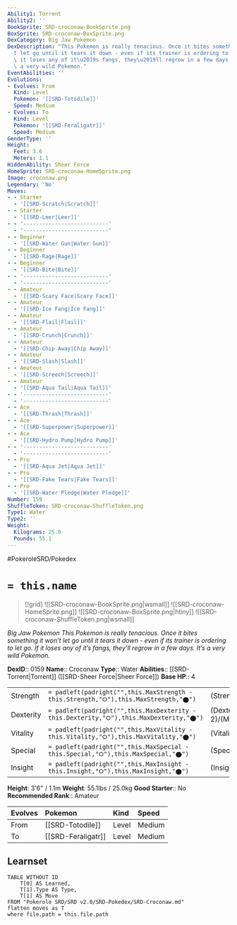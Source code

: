 ```yaml
---
Ability1: Torrent
Ability2: ''
BookSprite: SRD-croconaw-BookSprite.png
BoxSprite: SRD-croconaw-BoxSprite.png
DexCategory: Big Jaw Pokemon
DexDescription: "This Pokemon is really tenacious. Once it bites something it won\u2019\
  t let go until it tears it down - even if its trainer is ordering to let go. If\
  \ it loses any of it\u2019s fangs, they\u2019ll regrow in a few days. It\u2019s\
  \ a very wild Pokemon."
EventAbilities: ''
Evolutions:
- Evolves: From
  Kind: Level
  Pokemon: '[[SRD-Totodile]]'
  Speed: Medium
- Evolves: To
  Kind: Level
  Pokemon: '[[SRD-Feraligatr]]'
  Speed: Medium
GenderType: ''
Height:
  Feet: 3.6
  Meters: 1.1
HiddenAbility: Sheer Force
HomeSprite: SRD-croconaw-HomeSprite.png
Image: croconaw.png
Legendary: 'No'
Moves:
- - Starter
  - '[[SRD-Scratch|Scratch]]'
- - Starter
  - '[[SRD-Leer|Leer]]'
- - '---------------------------'
  - '---------------------------'
- - Beginner
  - '[[SRD-Water Gun|Water Gun]]'
- - Beginner
  - '[[SRD-Rage|Rage]]'
- - Beginner
  - '[[SRD-Bite|Bite]]'
- - '---------------------------'
  - '---------------------------'
- - Amateur
  - '[[SRD-Scary Face|Scary Face]]'
- - Amateur
  - '[[SRD-Ice Fang|Ice Fang]]'
- - Amateur
  - '[[SRD-Flail|Flail]]'
- - Amateur
  - '[[SRD-Crunch|Crunch]]'
- - Amateur
  - '[[SRD-Chip Away|Chip Away]]'
- - Amateur
  - '[[SRD-Slash|Slash]]'
- - Amateur
  - '[[SRD-Screech|Screech]]'
- - Amateur
  - '[[SRD-Aqua Tail|Aqua Tail]]'
- - '---------------------------'
  - '---------------------------'
- - Ace
  - '[[SRD-Thrash|Thrash]]'
- - Ace
  - '[[SRD-Superpower|Superpower]]'
- - Ace
  - '[[SRD-Hydro Pump|Hydro Pump]]'
- - '---------------------------'
  - '---------------------------'
- - Pro
  - '[[SRD-Aqua Jet|Aqua Jet]]'
- - Pro
  - '[[SRD-Fake Tears|Fake Tears]]'
- - Pro
  - '[[SRD-Water Pledge|Water Pledge]]'
Number: 159
ShuffleToken: SRD-croconaw-ShuffleToken.png
Type1: Water
Type2: ''
Weight:
  Kilograms: 25.0
  Pounds: 55.1
---
```


#PokeroleSRD/Pokedex

# `= this.name`

> [!grid]
> ![[SRD-croconaw-BookSprite.png|wsmall]]
> ![[SRD-croconaw-HomeSprite.png]]
> ![[SRD-croconaw-BoxSprite.png|htiny]]
> ![[SRD-croconaw-ShuffleToken.png|wsmall]]


*Big Jaw Pokemon*
*This Pokemon is really tenacious. Once it bites something it won’t let go until it tears it down - even if its trainer is ordering to let go. If it loses any of it’s fangs, they’ll regrow in a few days. It’s a very wild Pokemon.*

**DexID**:: 0159
**Name**:: Croconaw
**Type**:: Water
**Abilities**:: [[SRD-Torrent|Torrent]] ([[SRD-Sheer Force|Sheer Force]])
**Base HP**:: 4

|           |                                                                                        |                                          |
| --------- | -------------------------------------------------------------------------------------- | ---------------------------------------- |
| Strength  | `= padleft(padright("",this.MaxStrength - this.Strength,"⭘"),this.MaxStrength,"⬤")`    | (Strength::2)/(MaxStrength::5)   |
| Dexterity | `= padleft(padright("",this.MaxDexterity - this.Dexterity,"⭘"),this.MaxDexterity,"⬤")` | (Dexterity:: 2)/(MaxDexterity::4) |
| Vitality  | `= padleft(padright("",this.MaxVitality - this.Vitality,"⭘"),this.MaxVitality,"⬤")`    | (Vitality::2)/(MaxVitality::5)   |
| Special   | `= padleft(padright("",this.MaxSpecial - this.Special,"⭘"),this.MaxSpecial,"⬤")`       | (Special::2)/(MaxSpecial::4)     |
| Insight   | `= padleft(padright("",this.MaxInsight - this.Insight,"⭘"),this.MaxInsight,"⬤")`       | (Insight::2)/(MaxInsight::4)     |

**Height**: 3'6" / 1.1m
**Weight**: 55.1lbs / 25.0kg
**Good Starter**:: No
**Recommended Rank**:: Amateur

| Evolves   | Pokemon            | Kind   | Speed   |
|:----------|:-------------------|:-------|:--------|
| From      | [[SRD-Totodile]]   | Level  | Medium  |
| To        | [[SRD-Feraligatr]] | Level  | Medium  |

## Learnset

```dataview
TABLE WITHOUT ID
    T[0] AS Learned,
    T[1].Type AS Type,
    T[1] AS Move
FROM "Pokerole SRD/SRD v2.0/SRD-Pokedex/SRD-Croconaw.md"
flatten moves as T
where file.path = this.file.path
```

